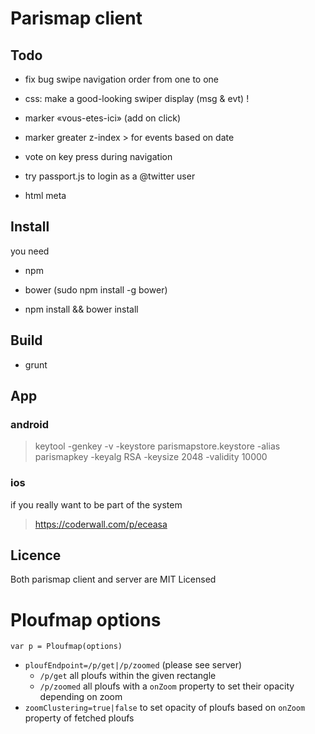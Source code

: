 # Parismap client
## Todo

* fix bug swipe navigation order from one to one

* css: make a good-looking swiper display (msg & evt) !

* marker «vous-etes-ici» (add on click)
* marker greater z-index > for events based on date

* vote on key press during navigation

* try passport.js to login as a @twitter user
* html meta 


## Install

you need

* npm
* bower (sudo npm install -g bower)

* npm install && bower install

## Build

- grunt

## App
### android
> keytool -genkey -v -keystore parismapstore.keystore -alias parismapkey -keyalg RSA -keysize 2048 -validity 10000

### ios
if you really want to be part of the system
> https://coderwall.com/p/eceasa

## Licence
Both parismap client and server are MIT Licensed

# Ploufmap options

	var p = Ploufmap(options)

* `ploufEndpoint=/p/get|/p/zoomed` (please see server)
	* `/p/get` all ploufs within the given rectangle
	* `/p/zoomed` all ploufs with a `onZoom` property to set their opacity depending on zoom
* `zoomClustering=true|false` to set opacity of ploufs based on `onZoom` property of fetched ploufs
